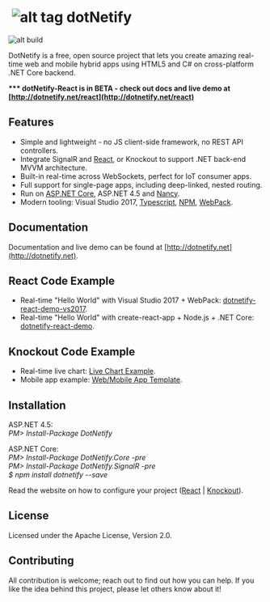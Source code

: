 # &nbsp;![alt tag](http://dotnetify.net/content/images/greendot.png) dotNetify 
![alt build](https://ci.appveyor.com/api/projects/status/github/dsuryd/dotnetify?svg=true)

DotNetify is a free, open source project that lets you create amazing real-time web and mobile hybrid apps using HTML5 and C# on cross-platform .NET Core backend. 

__*** dotNetify-React is in BETA - check out docs and live demo at [http://dotnetify.net/react](http://dotnetify.net/react)__

## Features

* Simple and lightweight - no JS client-side framework, no REST API controllers.
* Integrate SignalR and [React](https://facebook.github.io/react/), or Knockout to support .NET back-end MVVM architecture.
* Built-in real-time across WebSockets, perfect for IoT consumer apps.
* Full support for single-page apps, including deep-linked, nested routing.
* Run on [ASP.NET Core](http://asp.net/core), ASP.NET 4.5 and [Nancy](https://github.com/dsuryd/dotNetify-Nancy-demo).
* Modern tooling: Visual Studio 2017,  [Typescript](https://www.typescriptlang.org/), [NPM](https://www.npmjs.com/), [WebPack](https://webpack.github.io/).

## Documentation

Documentation and live demo can be found at [http://dotnetify.net](http://dotnetify.net).

## React Code Example   

* Real-time "Hello World" with Visual Studio 2017 + WebPack: [dotnetify-react-demo-vs2017](https://github.com/dsuryd/dotnetify-react-demo-vs2017).   
* Real-time "Hello World" with create-react-app + Node.js + .NET Core: [dotnetify-react-demo](https://github.com/dsuryd/dotnetify-react-demo).  

## Knockout Code Example

* Real-time live chart: [Live Chart Example](https://github.com/dsuryd/dotnetify-knockout-demo/tree/master/LiveChart).    
* Mobile app example: [Web/Mobile App Template](https://github.com/dsuryd/dotnetify-knockout-demo/tree/master/MobileApp).

## Installation

ASP.NET 4.5:  
*PM> Install-Package DotNetify*

ASP.NET Core:  
*PM> Install-Package DotNetify.Core -pre*  
*PM> Install-Package DotNetify.SignalR -pre*  
*$ npm install dotnetify --save*

Read the website on how to configure your project ([React](http://dotnetify.net/react/Installation) | [Knockout](http://dotnetify.net/index/Installing)).

## License
Licensed under the Apache License, Version 2.0.

## Contributing
All contribution is welcome; reach out to find out how you can help.  If you like the idea behind this project, please let others know about it! 
